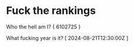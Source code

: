 # Fuck the rankings

Who the hell am I?
{ 6102725 }

What fucking year is it?
[ 2024-08-21T12:30:00Z ]

